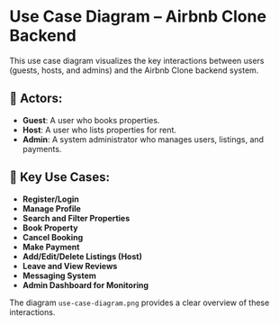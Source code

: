 # Use Case Diagram – Airbnb Clone Backend

This use case diagram visualizes the key interactions between users (guests, hosts, and admins) and the Airbnb Clone backend system.

## 👥 Actors:
- **Guest**: A user who books properties.
- **Host**: A user who lists properties for rent.
- **Admin**: A system administrator who manages users, listings, and payments.

## 🧾 Key Use Cases:
- **Register/Login**
- **Manage Profile**
- **Search and Filter Properties**
- **Book Property**
- **Cancel Booking**
- **Make Payment**
- **Add/Edit/Delete Listings (Host)**
- **Leave and View Reviews**
- **Messaging System**
- **Admin Dashboard for Monitoring**

The diagram `use-case-diagram.png` provides a clear overview of these interactions.

